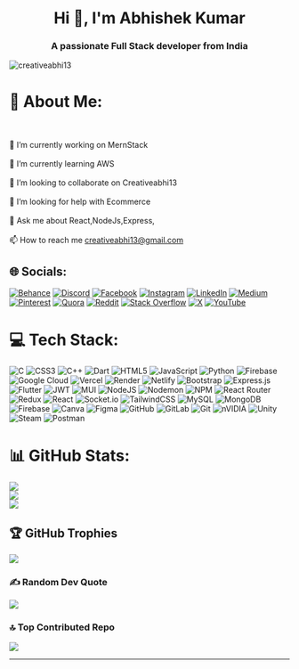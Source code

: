 <h1 align="center">Hi 👋, I'm Abhishek Kumar</h1>
<h3 align="center">A passionate Full Stack developer from India</h3>

<p align="left"> <img src="https://komarev.com/ghpvc/?username=creativeabhi13&label=Profile%20views&color=0e75b6&style=flat" alt="creativeabhi13" /> </p>


# 💫 About Me:
<br><br>    🔭 I’m currently working on MernStack<br><br>    🌱 I’m currently learning AWS<br><br>    👯 I’m looking to collaborate on Creativeabhi13<br><br>    🤝 I’m looking for help with Ecommerce<br><br>    💬 Ask me about React,NodeJs,Express,<br><br>    📫 How to reach me creativeabhi13@gmail.com<br>


## 🌐 Socials:
[![Behance](https://img.shields.io/badge/Behance-1769ff?logo=behance&logoColor=white)](https://behance.net/creativeabhi13) [![Discord](https://img.shields.io/badge/Discord-%237289DA.svg?logo=discord&logoColor=white)](https://discord.gg/creativeabhi13) [![Facebook](https://img.shields.io/badge/Facebook-%231877F2.svg?logo=Facebook&logoColor=white)](https://facebook.com/creativeabhi13) [![Instagram](https://img.shields.io/badge/Instagram-%23E4405F.svg?logo=Instagram&logoColor=white)](https://instagram.com/creativeabhi13) [![LinkedIn](https://img.shields.io/badge/LinkedIn-%230077B5.svg?logo=linkedin&logoColor=white)](https://linkedin.com/in/creativeabhi13) [![Medium](https://img.shields.io/badge/Medium-12100E?logo=medium&logoColor=white)](https://medium.com/@creativeabhi13) [![Pinterest](https://img.shields.io/badge/Pinterest-%23E60023.svg?logo=Pinterest&logoColor=white)](https://pinterest.com/creativeabhi13) [![Quora](https://img.shields.io/badge/Quora-%23B92B27.svg?logo=Quora&logoColor=white)](https://quora.com/profile/creativeabhi13) [![Reddit](https://img.shields.io/badge/Reddit-%23FF4500.svg?logo=Reddit&logoColor=white)](https://reddit.com/user/creativeabhi13) [![Stack Overflow](https://img.shields.io/badge/-Stackoverflow-FE7A16?logo=stack-overflow&logoColor=white)](https://stackoverflow.com/users/creativeabhi13) [![X](https://img.shields.io/badge/X-black.svg?logo=X&logoColor=white)](https://x.com/creativeabhi13) [![YouTube](https://img.shields.io/badge/YouTube-%23FF0000.svg?logo=YouTube&logoColor=white)](https://youtube.com/@creativeabhi13) 

# 💻 Tech Stack:
![C](https://img.shields.io/badge/c-%2300599C.svg?style=for-the-badge&logo=c&logoColor=white) ![CSS3](https://img.shields.io/badge/css3-%231572B6.svg?style=for-the-badge&logo=css3&logoColor=white) ![C++](https://img.shields.io/badge/c++-%2300599C.svg?style=for-the-badge&logo=c%2B%2B&logoColor=white) ![Dart](https://img.shields.io/badge/dart-%230175C2.svg?style=for-the-badge&logo=dart&logoColor=white) ![HTML5](https://img.shields.io/badge/html5-%23E34F26.svg?style=for-the-badge&logo=html5&logoColor=white) ![JavaScript](https://img.shields.io/badge/javascript-%23323330.svg?style=for-the-badge&logo=javascript&logoColor=%23F7DF1E) ![Python](https://img.shields.io/badge/python-3670A0?style=for-the-badge&logo=python&logoColor=ffdd54) ![Firebase](https://img.shields.io/badge/firebase-%23039BE5.svg?style=for-the-badge&logo=firebase) ![Google Cloud](https://img.shields.io/badge/GoogleCloud-%234285F4.svg?style=for-the-badge&logo=google-cloud&logoColor=white) ![Vercel](https://img.shields.io/badge/vercel-%23000000.svg?style=for-the-badge&logo=vercel&logoColor=white) ![Render](https://img.shields.io/badge/Render-%46E3B7.svg?style=for-the-badge&logo=render&logoColor=white) ![Netlify](https://img.shields.io/badge/netlify-%23000000.svg?style=for-the-badge&logo=netlify&logoColor=#00C7B7) ![Bootstrap](https://img.shields.io/badge/bootstrap-%238511FA.svg?style=for-the-badge&logo=bootstrap&logoColor=white) ![Express.js](https://img.shields.io/badge/express.js-%23404d59.svg?style=for-the-badge&logo=express&logoColor=%2361DAFB) ![Flutter](https://img.shields.io/badge/Flutter-%2302569B.svg?style=for-the-badge&logo=Flutter&logoColor=white) ![JWT](https://img.shields.io/badge/JWT-black?style=for-the-badge&logo=JSON%20web%20tokens) ![MUI](https://img.shields.io/badge/MUI-%230081CB.svg?style=for-the-badge&logo=mui&logoColor=white) ![NodeJS](https://img.shields.io/badge/node.js-6DA55F?style=for-the-badge&logo=node.js&logoColor=white) ![Nodemon](https://img.shields.io/badge/NODEMON-%23323330.svg?style=for-the-badge&logo=nodemon&logoColor=%BBDEAD) ![NPM](https://img.shields.io/badge/NPM-%23CB3837.svg?style=for-the-badge&logo=npm&logoColor=white) ![React Router](https://img.shields.io/badge/React_Router-CA4245?style=for-the-badge&logo=react-router&logoColor=white) ![Redux](https://img.shields.io/badge/redux-%23593d88.svg?style=for-the-badge&logo=redux&logoColor=white) ![React](https://img.shields.io/badge/react-%2320232a.svg?style=for-the-badge&logo=react&logoColor=%2361DAFB) ![Socket.io](https://img.shields.io/badge/Socket.io-black?style=for-the-badge&logo=socket.io&badgeColor=010101) ![TailwindCSS](https://img.shields.io/badge/tailwindcss-%2338B2AC.svg?style=for-the-badge&logo=tailwind-css&logoColor=white) ![MySQL](https://img.shields.io/badge/mysql-4479A1.svg?style=for-the-badge&logo=mysql&logoColor=white) ![MongoDB](https://img.shields.io/badge/MongoDB-%234ea94b.svg?style=for-the-badge&logo=mongodb&logoColor=white) ![Firebase](https://img.shields.io/badge/firebase-a08021?style=for-the-badge&logo=firebase&logoColor=ffcd34) ![Canva](https://img.shields.io/badge/Canva-%2300C4CC.svg?style=for-the-badge&logo=Canva&logoColor=white) ![Figma](https://img.shields.io/badge/figma-%23F24E1E.svg?style=for-the-badge&logo=figma&logoColor=white) ![GitHub](https://img.shields.io/badge/github-%23121011.svg?style=for-the-badge&logo=github&logoColor=white) ![GitLab](https://img.shields.io/badge/gitlab-%23181717.svg?style=for-the-badge&logo=gitlab&logoColor=white) ![Git](https://img.shields.io/badge/git-%23F05033.svg?style=for-the-badge&logo=git&logoColor=white) ![nVIDIA](https://img.shields.io/badge/nVIDIA-%2376B900.svg?style=for-the-badge&logo=nVIDIA&logoColor=white) ![Unity](https://img.shields.io/badge/unity-%23000000.svg?style=for-the-badge&logo=unity&logoColor=white) ![Steam](https://img.shields.io/badge/steam-%23000000.svg?style=for-the-badge&logo=steam&logoColor=white) ![Postman](https://img.shields.io/badge/Postman-FF6C37?style=for-the-badge&logo=postman&logoColor=white)
# 📊 GitHub Stats:
![](https://github-readme-stats.vercel.app/api?username=creativeabhi13&theme=dark&hide_border=false&include_all_commits=true&count_private=true)<br/>
![](https://github-readme-streak-stats.herokuapp.com/?user=creativeabhi13&theme=dark&hide_border=false)<br/>
![](https://github-readme-stats.vercel.app/api/top-langs/?username=creativeabhi13&theme=dark&hide_border=false&include_all_commits=true&count_private=true&layout=compact)

## 🏆 GitHub Trophies
![](https://github-profile-trophy.vercel.app/?username=creativeabhi13&theme=dark&no-frame=false&no-bg=false&margin-w=4)

### ✍️ Random Dev Quote
![](https://quotes-github-readme.vercel.app/api?type=vetical&theme=radical)

### 🔝 Top Contributed Repo
![](https://github-contributor-stats.vercel.app/api?username=creativeabhi13&limit=5&theme=dark&combine_all_yearly_contributions=true)

---
<!--[![](https://visitcount.itsvg.in/api?id=creativeabhi13&icon=1&color=1)](https://visitcount.itsvg.in) -->

<!-- Proudly created with GPRM ( https://gprm.itsvg.in ) -->

